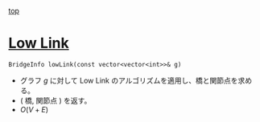 [top](../README.md)

# [Low Link](./lowlink.hpp)

`BridgeInfo lowLink(const vector<vector<int>>& g)`
- グラフ $g$ に対して Low Link のアルゴリズムを適用し、橋と関節点を求める。
- $($ 橋, 関節点 $)$ を返す。
- $O(V + E)$
